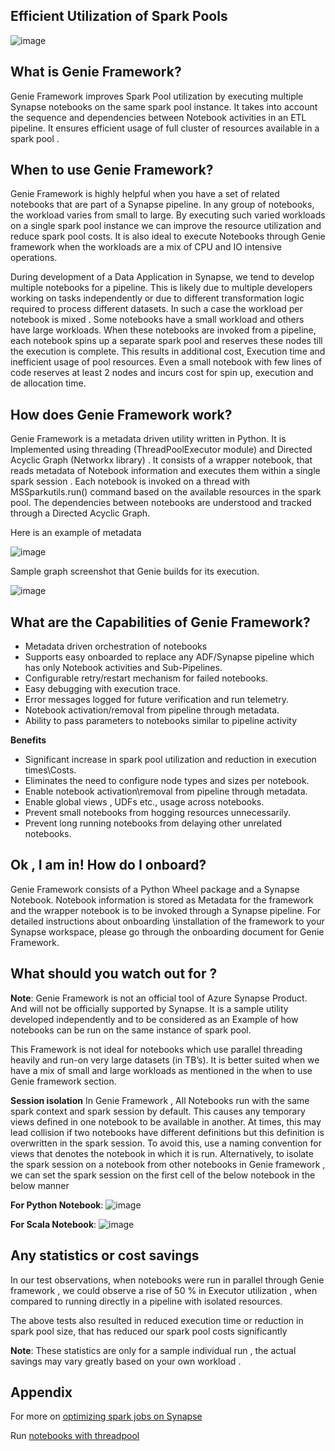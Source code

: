 ## Efficient Utilization of Spark Pools 

![image](https://user-images.githubusercontent.com/45026856/198976270-7c8437db-ebf3-4590-86ba-4407edac39c1.png)

 ## What is Genie Framework?

Genie Framework improves Spark Pool utilization by executing multiple Synapse notebooks on the same spark pool instance. It takes into account the sequence and dependencies between Notebook activities in an ETL pipeline. It ensures efficient usage of full cluster of resources available in a spark pool .

## When to use Genie Framework?

Genie Framework is highly helpful when you have a set of related notebooks that are part of a Synapse pipeline. In any group of notebooks, the workload varies from small to large. By executing such varied workloads on a single spark pool instance we can improve the resource utilization and reduce spark pool costs.
It is also ideal to execute Notebooks through Genie framework when the workloads are a mix of CPU and IO intensive operations.

During development of a Data Application in Synapse, we tend to develop multiple notebooks for a pipeline. This is likely due to multiple developers working on tasks independently or due to different transformation logic required to process different datasets. In such a case the workload per notebook is mixed . Some notebooks have a small workload and others have large workloads. When these notebooks are invoked from a pipeline, each notebook spins up a separate spark pool and reserves these nodes till the execution is complete.  This results in additional cost, Execution time and inefficient usage of pool resources. Even a small notebook with few lines of code reserves at least 2 nodes and incurs cost for spin up, execution and de allocation time. 

## How does Genie Framework work?

Genie Framework is a metadata driven utility written in Python. It is Implemented using threading (ThreadPoolExecutor module) and Directed Acyclic Graph (Networkx library) . It consists of a wrapper notebook, that reads metadata of Notebook information and executes them within a single spark session . Each notebook is invoked on a thread with MSSparkutils.run() command based on the available resources in the spark pool. The dependencies between notebooks are understood and tracked through a Directed Acyclic Graph.

Here is an example of metadata 

![image](https://user-images.githubusercontent.com/45026856/198976909-6bedb74e-07db-4241-ba25-21bd9e087bc2.png)

Sample graph screenshot that Genie builds for its execution.

![image](https://user-images.githubusercontent.com/45026856/198977019-ecdb3e78-ac76-480a-b731-e1c0ed9f13eb.png)


## What are the Capabilities of Genie Framework?

- Metadata driven orchestration of notebooks 
- Supports easy onboarded to replace any ADF/Synapse pipeline which has only Notebook activities and Sub-Pipelines.
- Configurable retry/restart mechanism for failed notebooks.
- Easy debugging with execution trace.
- Error messages logged for future verification and run telemetry.
- Notebook activation/removal from pipeline through metadata.
- Ability to pass parameters to notebooks similar to pipeline activity


 **Benefits**

- Significant increase in spark pool utilization and reduction in execution times\Costs.
- Eliminates the need to configure node types and sizes per notebook.
- Enable notebook activation\removal from pipeline through metadata.
- Enable global views , UDFs etc., usage across notebooks.
- Prevent small notebooks from hogging resources unnecessarily.
- Prevent long running notebooks from delaying other unrelated notebooks.

## Ok , I am in! How do I onboard?
Genie Framework consists of a Python Wheel package and a Synapse Notebook.
Notebook information is stored as Metadata for the framework and the wrapper notebook is to be invoked through a Synapse pipeline. 
For detailed instructions about onboarding \installation of the framework to your Synapse workspace, please go through the onboarding document for Genie Framework.

## What should you watch out for ?

**Note**: Genie Framework is not an official tool of Azure Synapse Product. And will not be officially supported by Synapse. It is a sample utility developed independently and to be considered as an Example of how notebooks can be run on the same instance of spark pool.

This Framework is not ideal for notebooks which use parallel threading heavily and run-on very large datasets (in TB’s). It is better suited when we have a mix of small and large workloads as mentioned in the when to use Genie framework section.


**Session isolation**
In Genie Framework , All Notebooks run with the same spark context and spark session by default. This causes any temporary views defined in one notebook to be available in another. At times, this may lead collision if two notebooks have different definitions but this definition is overwritten in the spark session. To avoid this, use a naming convention for views that denotes the notebook in which it is run. Alternatively, to isolate the spark session on a notebook from other notebooks in Genie framework , we can set the spark session on the first cell of the below notebook in the below manner

**For Python Notebook**:
![image](https://user-images.githubusercontent.com/45026856/198977106-fae91a5c-9cd2-4382-a836-8ed42ec01a5f.png)


**For Scala Notebook**:
![image](https://user-images.githubusercontent.com/45026856/198977147-d097e8e6-b5f2-468a-8e95-f6ceee671462.png)


## Any statistics or cost savings 

In our test observations, when notebooks were run in parallel through Genie framework , we could observe a rise of 50 % in Executor utilization , when compared to running directly in a pipeline with isolated resources. 

The above tests also resulted in reduced execution time or reduction in spark pool size, that has reduced our spark pool costs significantly

**Note**: These statistics are only for a sample individual run , the actual savings may vary greatly based on your own workload .


## Appendix

For more on [optimizing spark jobs on Synapse](https://learn.microsoft.com/en-us/azure/synapse-analytics/spark/apache-spark-performance#optimize-job-execution) 

Run [notebooks with threadpool](https://learn.microsoft.com/en-us/azure/synapse-analytics/spark/microsoft-spark-utilities?pivots=programming-language-python#notebook-utilities)
